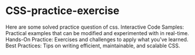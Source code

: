 # CSS-practice-exercise
Here are some solved practice question of css.
Interactive Code Samples: Practical examples that can be modified and experimented with in real-time.
Hands-On Practice: Exercises and challenges to apply what you've learned.
Best Practices: Tips on writing efficient, maintainable, and scalable CSS.
